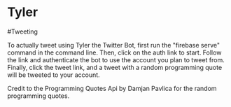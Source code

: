 # Tyler

#Tweeting

To actually tweet using Tyler the Twitter Bot, first run the "firebase serve" command in the command line. Then, click on the auth link to start. Follow the link and authenticate the bot to use the account you plan to tweet from. Finally, click the tweet link, and a tweet with a random programming quote will be tweeted to your account.


Credit to the Programming Quotes Api by Damjan Pavlica for the random programming quotes.